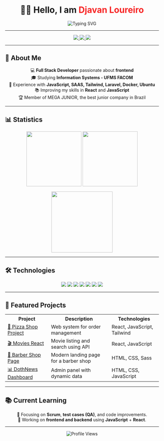<h1 align="center">
  👋🏾 Hello, I am <span style="color:#F72424;">Djavan Loureiro</span>  
</h1>

<p align="center">
  <img src="https://readme-typing-svg.herokuapp.com?font=Fira+Code&size=22&pause=1000&color=F72424&width=500&center=true&lines=Full+Stack+Developer;React+%26+JavaScript+Enthusiast;Always+learning+new+technologies" alt="Typing SVG" />
</p>

---

<p align="center">
  <a href="https://linkedin.com/in/seu-perfil">
    <img src="https://img.shields.io/badge/-LinkedIn-%230077B5?style=for-the-badge&logo=linkedin&logoColor=white">
  </a>
  <a href="mailto:seuemail@gmail.com">
    <img src="https://img.shields.io/badge/-Email-%23EA4335?style=for-the-badge&logo=gmail&logoColor=white">
  </a>
  <a href="https://github.com/DjavanGabriel123">
    <img src="https://img.shields.io/badge/-GitHub-%2312100E?style=for-the-badge&logo=github&logoColor=white">
  </a>
</p>

---

## 📌 About Me
<p align="center">
💻 <strong>Full Stack Developer</strong> passionate about <strong>frontend</strong><br>
🎓 Studying <strong>Information Systems - UFMS FACOM</strong><br>
🚀 Experience with <strong>JavaScript, SAAS, Tailwind, Laravel, Docker, Ubuntu</strong><br>
📚 Improving my skills in <strong>React</strong> and <strong>JavaScript</strong><br>
🏆 Member of MEGA JUNIOR, the best junior company in Brazil
</p>

---

## 📊 Statistics
<p align="center">
  <img height="180em" src="https://github-readme-stats.vercel.app/api?username=DjavanGabriel123&show_icons=true&theme=tokyonight&count_private=true" />
  <img height="180em" src="https://github-readme-streak-stats.herokuapp.com/?user=DjavanGabriel123&theme=tokyonight" />
</p>

<p align="center">
  <img height="200" src="https://github-readme-stats.vercel.app/api/top-langs/?username=DjavanGabriel123&langs_count=8&theme=tokyonight&layout=compact&hide=html,blade,scss" />
</p>

---

## 🛠️ Technologies
<p align="center">
  <img src="https://img.shields.io/badge/-JavaScript-F7DF1E?style=for-the-badge&logo=javascript&logoColor=000">
  <img src="https://img.shields.io/badge/-React-61DAFB?style=for-the-badge&logo=react&logoColor=000">
  <img src="https://img.shields.io/badge/-Sass-CC6699?style=for-the-badge&logo=sass&logoColor=fff">
  <img src="https://img.shields.io/badge/-TailwindCSS-38B2AC?style=for-the-badge&logo=tailwind-css&logoColor=fff">
  <img src="https://img.shields.io/badge/-Laravel-FF2D20?style=for-the-badge&logo=laravel&logoColor=fff">
  <img src="https://img.shields.io/badge/-Docker-2496ED?style=for-the-badge&logo=docker&logoColor=fff">
  <img src="https://img.shields.io/badge/-Ubuntu-E95420?style=for-the-badge&logo=ubuntu&logoColor=fff">
</p>

---

## 🚀 Featured Projects
<p align="center">
  <table>
    <tr>
      <th>Project</th>
      <th>Description</th>
      <th>Technologies</th>
    </tr>
    <tr>
      <td><a href="https://github.com/DjavanGabriel123/projeto-pizzaria">🍕 Pizza Shop Project</a></td>
      <td>Web system for order management</td>
      <td>React, JavaScript, Tailwind</td>
    </tr>
    <tr>
      <td><a href="https://github.com/DjavanGabriel123/filmes-react">🎬 Movies React</a></td>
      <td>Movie listing and search using API</td>
      <td>React, JavaScript</td>
    </tr>
    <tr>
      <td><a href="https://github.com/DjavanGabriel123/Barbearia-Page">💈 Barber Shop Page</a></td>
      <td>Modern landing page for a barber shop</td>
      <td>HTML, CSS, Sass</td>
    </tr>
    <tr>
      <td><a href="https://github.com/DjavanGabriel123/DothNews-Dashboard">📊 DothNews Dashboard</a></td>
      <td>Admin panel with dynamic data</td>
      <td>HTML, CSS, JavaScript</td>
    </tr>
  </table>
</p>

---

## 📚 Current Learning
<p align="center">
📍 Focusing on <strong>Scrum</strong>, <strong>test cases (QA)</strong>, and code improvements.<br>
📍 Working on <strong>frontend and backend</strong> using <strong>JavaScript</strong> + <strong>React</strong>.
</p>

---

<p align="center">
  <img src="https://komarev.com/ghpvc/?username=DjavanGabriel123&label=Profile+Views&color=blueviolet&style=flat" alt="Profile Views" />
</p>
